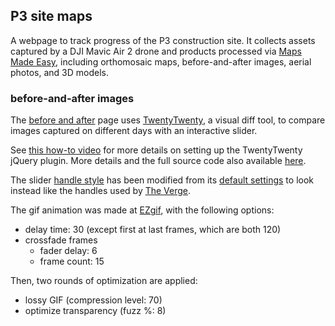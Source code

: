 ## P3 site maps

A webpage to track progress of the P3 construction site. It collects assets captured by a DJI Mavic Air 2 drone and products processed via [Maps Made Easy](https://www.mapsmadeeasy.com), including orthomosaic maps, before-and-after images, aerial photos, and 3D models.

### before-and-after images

The [before and after](https://perryrothjohnson.github.io/p3-site-maps/slider.html) page uses [TwentyTwenty](https://zurb.com/playground/twentytwenty), a visual diff tool, to compare images captured on different days with an interactive slider.  

See [this how-to video](https://youtu.be/4Z3NWAyFtS0) for more details on setting up the TwentyTwenty jQuery plugin. More details and the full source code also available [here](https://github.com/zurb/twentytwenty).  

The slider [handle style](https://github.com/zurb/twentytwenty/blob/a7b4057817bb098f554c5626a19c3d5ae14b280b/css/twentytwenty.css) has been modified from its [default settings](https://zurb.com/playground/twentytwenty) to look instead like the handles used by [The Verge](https://www.theverge.com/2021/6/22/22545107/satellite-images-california-drought-water-esa).  

The gif animation was made at [EZgif](https://ezgif.com/maker/), with the following options:  
- delay time: 30 (except first at last frames, which are both 120)
- crossfade frames
  - fader delay: 6
  - frame count: 15

Then, two rounds of optimization are applied:  
- lossy GIF (compression level: 70)
- optimize transparency (fuzz %: 8)

